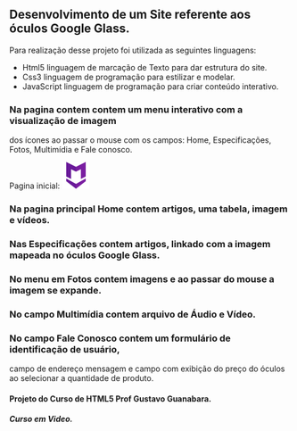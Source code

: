 ## Desenvolvimento de um Site referente aos óculos Google Glass.

Para realização desse projeto foi utilizada as seguintes linguagens:

 - Html5 linguagem de marcação de Texto para dar estrutura do site. 
 - Css3 linguagem de programação para estilizar e modelar.
 - JavaScript linguagem de programação para criar conteúdo interativo. 

### Na pagina contem contem um menu interativo com a visualização de imagem 
dos ícones ao passar o mouse com os campos:
Home, Especificações, Fotos, Multimídia e Fale conosco. 

Pagina inicial: 
![alt text](https://github.com/adam-p/markdown-here/raw/master/src/common/images/icon48.png "Logo Title Text 1")


### Na pagina principal Home contem artigos, uma tabela, imagem e vídeos. 

### Nas Especificações contem artigos, linkado com a imagem mapeada no óculos Google Glass. 

### No menu em Fotos contem imagens e ao passar do mouse a imagem se expande. 

### No campo Multimídia contem arquivo de Áudio e Vídeo. 

### No campo Fale Conosco contem um formulário de identificação de usuário, 
campo de endereço mensagem e campo com exibição do preço do óculos 
ao selecionar a quantidade de produto. 


#### Projeto do Curso de HTML5 Prof Gustavo Guanabara. 
##### Curso em Video.
